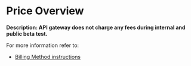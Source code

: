 # Price Overview

**Description: API gateway does not charge any fees during internal and public beta test.**

For more information refer to:
- [Billing Method instructions](https://www.jdcloud.com/help/detail/1397/isCatalog/1)


